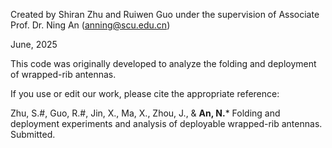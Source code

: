 Created by Shiran Zhu and Ruiwen Guo under the supervision of Associate Prof. Dr. Ning An (anning@scu.edu.cn)

June, 2025

This code was originally developed to analyze the folding and deployment of wrapped-rib antennas.

If you use or edit our work, please cite the appropriate reference:

Zhu, S.#, Guo, R.#, Jin, X., Ma, X., Zhou, J., & **An, N.*** Folding and deployment experiments and analysis of deployable wrapped-rib antennas. Submitted.
